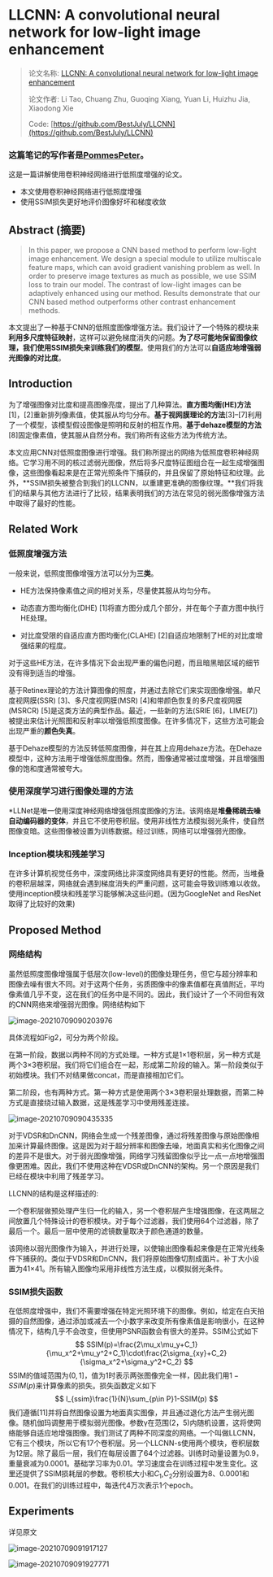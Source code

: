 # LLCNN: A convolutional neural network for low-light image enhancement

> 论文名称: [LLCNN: A convolutional neural network for low-light image enhancement](https://ieeexplore.ieee.org/abstract/document/8305143/)
>
> 论文作者: Li Tao, Chuang Zhu, Guoqing Xiang, Yuan Li, Huizhu Jia, Xiaodong Xie
>
> Code: [https://github.com/BestJuly/LLCNN](https://github.com/BestJuly/LLCNN)

### 这篇笔记的写作者是[PommesPeter](https://github.com/PommesPeter)。

这是一篇讲解使用卷积神经网络进行低照度增强的论文。

- 本文使用卷积神经网络进行低照度增强
- 使用SSIM损失更好地评价图像好坏和梯度收敛

## Abstract (摘要)

> In this paper, we propose a CNN based method to perform low-light image enhancement. We design a special  module to utilize multiscale feature maps, which can avoid  gradient vanishing problem as well. In order to preserve image textures as much as possible, we use SSIM loss to train our model. The contrast of low-light images can be adaptively enhanced using our method. Results demonstrate that our CNN based method  outperforms other contrast enhancement methods. 

本文提出了一种基于CNN的低照度图像增强方法。我们设计了一个特殊的模块来**利用多尺度特征映射**，这样可以避免梯度消失的问题。**为了尽可能地保留图像纹理，我们使用SSIM损失来训练我们的模型**。使用我们的方法可以**自适应地增强弱光图像的对比度**。

## Introduction

为了增强图像对比度和提高图像亮度，提出了几种算法。**直方图均衡(HE)方法**[1]，[2]重新排列像素值，使其服从均匀分布。**基于视网膜理论的方法**[3]–[7]利用了一个模型，该模型假设图像是照明和反射的相互作用。**基于dehaze模型的方法**[8]固定像素值，使其服从自然分布。我们称所有这些方法为传统方法。

本文应用CNN对低照度图像进行增强。我们称所提出的网络为低照度卷积神经网络。它学习用不同的核过滤弱光图像，然后将多尺度特征图组合在一起生成增强图像，这些图像看起来是在正常光照条件下捕获的，并且保留了原始特征和纹理。此外，**SSIM损失被整合到我们的LLCNN，以重建更准确的图像纹理。**我们将我们的结果与其他方法进行了比较，结果表明我们的方法在常见的弱光图像增强方法中取得了最好的性能。

## Related Work

### 低照度增强方法

一般来说，低照度图像增强方法可以分为**三类**。

- HE方法保持像素值之间的相对关系，尽量使其服从均匀分布。

- 动态直方图均衡化(DHE)  [1]将直方图分成几个部分，并在每个子直方图中执行HE处理。
- 对比度受限的自适应直方图均衡化(CLAHE)  [2]自适应地限制了HE的对比度增强结果的程度。

对于这些HE方法，在许多情况下会出现严重的偏色问题，而且暗黑暗区域的细节没有得到适当的增强。

基于Retinex理论的方法计算图像的照度，并通过去除它们来实现图像增强。单尺度视网膜(SSR)  [3]、多尺度视网膜(MSR) [4]和带颜色恢复的多尺度视网膜(MSRCR) [5]是这类方法的典型作品。最近，一些新的方法(SRIE  [6]，LIME[7])被提出来估计光照图和反射率以增强低照度图像。在许多情况下，这些方法可能会出现严重的**颜色失真**。

基于Dehaze模型的方法反转低照度图像，并在其上应用dehaze方法。在Dehaze模型中，这种方法用于增强低照度图像。然而，图像通常被过度增强，并且增强图像的饱和度通常被夸大。

### 使用深度学习进行图像处理的方法

\*LLNet是唯一使用深度神经网络增强低照度图像的方法。该网络是**堆叠稀疏去噪自动编码器的变体**，并且它不使用卷积层。使用非线性方法模拟弱光条件，使自然图像变暗。这些图像被设置为训练数据。经过训练，网络可以增强弱光图像。

### Inception模块和残差学习

在许多计算机视觉任务中，深度网络比非深度网络具有更好的性能。然而，当堆叠的卷积层越深，网络就会遇到梯度消失的严重问题，这可能会导致训练难以收敛。使用inception模块和残差学习能够解决这些问题。(因为GoogleNet and ResNet取得了比较好的效果)

## Proposed Method

### 网络结构

虽然低照度图像增强属于低层次(low-level)的图像处理任务，但它与超分辨率和图像去噪有很大不同。对于这两个任务，劣质图像中的像素值都在真值附近，平均像素值几乎不变，这在我们的任务中是不同的。因此，我们设计了一个不同但有效的CNN网络来增强弱光图像。网络结构如下

![image-20210709090203976](./src/LLCNN-A-Convolutional-Neural-Network-for-Low-light-Image-Enhancement/image-20210709090203976.png)

具体流程如Fig2，可分为两个阶段。

在第一阶段，数据以两种不同的方式处理。一种方式是1×1卷积层，另一种方式是两个3×3卷积层。我们将它们组合在一起，形成第二阶段的输入。第一阶段类似于初始模块。我们不对结果做concat，而是直接相加它们。

第二阶段，也有两种方式。第一种方式是使用两个3×3卷积层处理数据，而第二种方式是直接绕过输入数据，这是残差学习中使用残差连接。

![image-20210709090435335](./src/LLCNN-A-Convolutional-Neural-Network-for-Low-light-Image-Enhancement/image-20210709090435335.png)

对于VDSR和DnCNN，网络会生成一个残差图像，通过将残差图像与原始图像相加来计算最终图像。这是因为对于超分辨率和图像去噪，地面真实和劣化图像之间的差异不是很大。对于弱光图像增强，网络学习残留图像似乎比一点一点地增强图像更困难。因此，我们不使用这种在VDSR或DnCNN的架构。另一个原因是我们已经在模块中利用了残差学习。

LLCNN的结构是这样描述的:

一个卷积层做预处理产生归一化的输入，另一个卷积层产生增强图像，在这两层之间放置几个特殊设计的卷积模块。对于每个过滤器，我们使用64个过滤器，除了最后一个。最后一层中使用的滤镜数量取决于颜色通道的数量。

该网络以弱光图像作为输入，并进行处理，以使输出图像看起来像是在正常光线条件下捕获的。类似于VDSR和DnCNN，我们将原始图像切割成面片。补丁大小设置为41×41。所有输入图像均采用非线性方法生成，以模拟弱光条件。

### SSIM损失函数

在低照度增强中，我们不需要增强在特定光照环境下的图像。例如，给定在白天拍摄的自然图像，通过添加或减去一个小数字来改变所有像素值是影响很小，在这种情况下，结构几乎不会改变，但使用PSNR函数会有很大的差异。SSIM公式如下
$$
SSIM(p)=\frac{2\mu_x\mu_y+C_1}{\mu_x^2+\mu_y^2+C_1}\cdot\frac{2\sigma_{xy}+C_2}{\sigma_x^2+\sigma_y^2+C_2}
$$
SSIM的值域范围为$(0,1]$，值为1时表示两张图像完全一样，因此我们用$1-SSIM(p)$来计算像素的损失。损失函数定义如下
$$
l_{ssim}\frac{1}{N}\sum_{p\in P}1-SSIM(p)
$$
我们遵循[11]并将自然图像设置为地面真实图像，并且通过退化方法产生弱光图像。随机伽玛调整用于模拟弱光图像。参数γ在范围(2，5)内随机设置，这将使网络能够自适应地增强图像。我们测试了两种不同深度的网络。一个叫做LLCNN，它有三个模块，所以它有17个卷积层。另一个LLCNN-s使用两个模块，卷积层数为12层。除了最后一层，我们在每层设置了64个过滤器。训练时动量设置为0.9，重量衰减为0.0001。基础学习率为0.01。学习速度会在训练过程中发生变化。这里还提供了SSIM损耗层的参数。卷积核大小和$C_1$,$C_2$分别设置为8、0.0001和0.001。在我们的训练过程中，每迭代4万次表示1个epoch。

## Experiments

详见原文

![image-20210709091917127](./src/LLCNN-A-Convolutional-Neural-Network-for-Low-light-Image-Enhancement/image-20210709091917127.png)

![image-20210709091927771](./src/LLCNN-A-Convolutional-Neural-Network-for-Low-light-Image-Enhancement/image-20210709091927771.png)